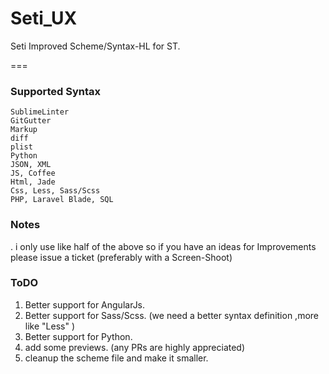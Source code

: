 # Seti_UX

Seti Improved Scheme/Syntax-HL for ST.

===

### Supported Syntax
```
SublimeLinter
GitGutter
Markup
diff
plist
Python
JSON, XML
JS, Coffee
Html, Jade
Css, Less, Sass/Scss
PHP, Laravel Blade, SQL
```

### Notes

. i only use like half of the above so if you have an ideas for Improvements please issue a ticket (preferably with a Screen-Shoot)

### ToDO

1. Better support for AngularJs.
2. Better support for Sass/Scss. (we need a better syntax definition ,more like "Less" )
3. Better support for Python.
4. add some previews. (any PRs are highly appreciated)
5. cleanup the scheme file and make it smaller.
